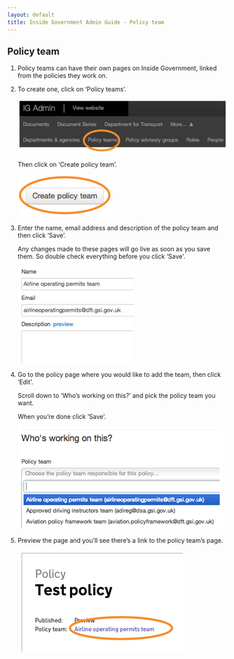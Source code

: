 ```yaml
---
layout: default
title: Inside Government Admin Guide - Policy team
---
```


## Policy team

1. Policy teams can have their own pages on Inside Government, linked from the policies they work on.

2. To create one, click on ‘Policy teams’.

	![Policy team 1](policy-team-1.png)
	
	Then click on ‘Create policy team’.
	
	![Policy team 2](policy-team-2.png)
	
3. Enter the name, email address and description of the policy team and then click ‘Save’. 

	Any changes made to these pages will go live as soon as you save them. So double check everything before you click ‘Save'.
	
	![Policy team 3](policy-team-3.png)
	
4. Go to the policy page where you would like to add the team, then click ‘Edit’.

	Scroll down to ‘Who’s working on this?’ and pick the policy team you want.

	When you’re done click ‘Save’.

	![Policy team 4](policy-team-4.png)

5. Preview the page and you’ll see there’s a link to the policy team’s page.

	![Policy team 5](policy-team-5.png)